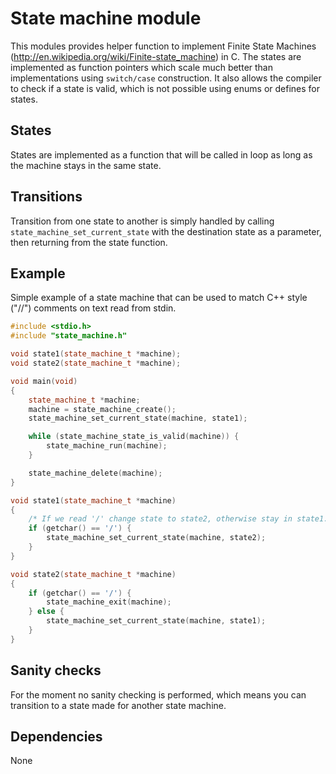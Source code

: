 # State machine module
This modules provides helper function to implement Finite State Machines
(http://en.wikipedia.org/wiki/Finite-state_machine) in C.
The states are implemented as function pointers which scale much better than
implementations using `switch/case` construction.
It also allows the compiler to check if a state is valid, which is not possible
using enums or defines for states.


## States
States are implemented as a function that will be called in loop as long as the
machine stays in the same state.

## Transitions
Transition from one state to another is simply handled by calling
`state_machine_set_current_state` with the destination state as a parameter,
then returning from the state function.

## Example
Simple example of a state machine that can be used to match C++ style ("//")
comments on text read from stdin.

```cpp
#include <stdio.h>
#include "state_machine.h"

void state1(state_machine_t *machine);
void state2(state_machine_t *machine);

void main(void)
{
    state_machine_t *machine;
    machine = state_machine_create();
    state_machine_set_current_state(machine, state1);

    while (state_machine_state_is_valid(machine)) {
        state_machine_run(machine);
    }

    state_machine_delete(machine);
}

void state1(state_machine_t *machine)
{
    /* If we read '/' change state to state2, otherwise stay in state1. */
    if (getchar() == '/') {
        state_machine_set_current_state(machine, state2);
    }
}

void state2(state_machine_t *machine)
{
    if (getchar() == '/') {
        state_machine_exit(machine);
    } else {
        state_machine_set_current_state(machine, state1);
    }
}
```

## Sanity checks
For the moment no sanity checking is performed, which means you can transition
to a state made for another state machine.

## Dependencies
None

